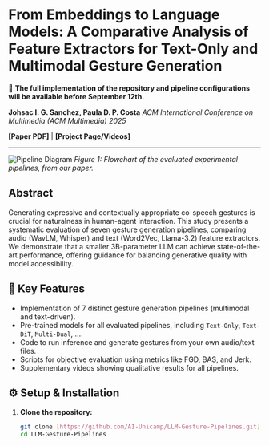 # From Embeddings to Language Models: A Comparative Analysis of Feature Extractors for Text-Only and Multimodal Gesture Generation

📅 **The full implementation of the repository and pipeline configurations will be available before September 12th.**

**Johsac I. G. Sanchez, Paula D. P. Costa**
*ACM International Conference on Multimedia (ACM Multimedia) 2025*

**[Paper PDF]** | **[Project Page/Videos]** 

---

![Pipeline Diagram](URL_A_TU_FIGURA_1.png)
*Figure 1: Flowchart of the evaluated experimental pipelines, from our paper.*

## Abstract
Generating expressive and contextually appropriate co-speech gestures is crucial for naturalness in human-agent interaction. This study presents a systematic evaluation of seven gesture generation pipelines, comparing audio (WavLM, Whisper) and text (Word2Vec, Llama-3.2) feature extractors. We demonstrate that a smaller 3B-parameter LLM can achieve state-of-the-art performance, offering guidance for balancing generative quality with model accessibility.

## 🚀 Key Features
- Implementation of 7 distinct gesture generation pipelines (multimodal and text-driven).
- Pre-trained models for all evaluated pipelines, including `Text-Only`, `Text-DiT`, `Multi-Dual`, ....
- Code to run inference and generate gestures from your own audio/text files.
- Scripts for objective evaluation using metrics like FGD, BAS, and Jerk.
- Supplementary videos showing qualitative results for all pipelines.

## ⚙️ Setup & Installation

1.  **Clone the repository:**
    ```bash
    git clone [https://github.com/AI-Unicamp/LLM-Gesture-Pipelines.git](https://github.com/AI-Unicamp/LLM-Gesture-Pipelines.git)
    cd LLM-Gesture-Pipelines
    ```
